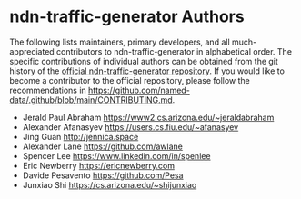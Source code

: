 # ndn-traffic-generator Authors

The following lists maintainers, primary developers, and all much-appreciated contributors to ndn-traffic-generator in alphabetical order.
The specific contributions of individual authors can be obtained from the git history of the [official ndn-traffic-generator repository](https://github.com/named-data/ndn-traffic-generator).
If you would like to become a contributor to the official repository, please follow the recommendations in <https://github.com/named-data/.github/blob/main/CONTRIBUTING.md>.

* Jerald Paul Abraham <https://www2.cs.arizona.edu/~jeraldabraham>
* Alexander Afanasyev <https://users.cs.fiu.edu/~afanasyev>
* Jing Guan <http://jennica.space>
* Alexander Lane <https://github.com/awlane>
* Spencer Lee <https://www.linkedin.com/in/spenlee>
* Eric Newberry <https://ericnewberry.com>
* Davide Pesavento <https://github.com/Pesa>
* Junxiao Shi <https://cs.arizona.edu/~shijunxiao>
